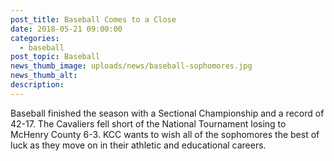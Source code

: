 ```yaml
---
post_title: Baseball Comes to a Close
date: 2018-05-21 09:00:00
categories:
  - baseball
post_topic: Baseball
news_thumb_image: uploads/news/baseball-sophomores.jpg
news_thumb_alt:
description:
---
```


Baseball finished the season with a Sectional Championship and a record of 42-17. The Cavaliers fell short of the National Tournament losing to McHenry County 6-3. KCC wants to wish all of the sophomores the best of luck as they move on in their athletic and educational careers.
